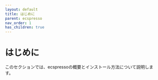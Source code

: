 ```yaml
---
layout: default
title: はじめに
parent: ecspresso
nav_order: 1
has_children: true
---
```


# はじめに

このセクションでは、ecspressoの概要とインストール方法について説明します。
